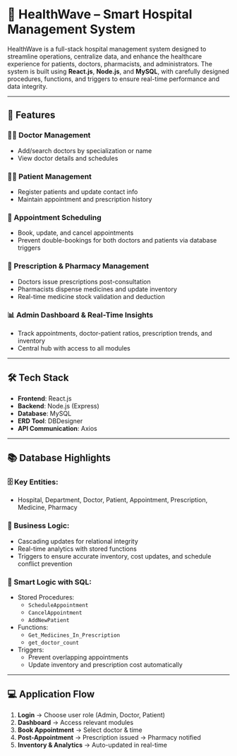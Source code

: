 # 🏥 HealthWave – Smart Hospital Management System

HealthWave is a full-stack hospital management system designed to streamline operations, centralize data, and enhance the healthcare experience for patients, doctors, pharmacists, and administrators. The system is built using **React.js**, **Node.js**, and **MySQL**, with carefully designed procedures, functions, and triggers to ensure real-time performance and data integrity.

---

## 🚀 Features

### 🧑‍⚕️ Doctor Management
- Add/search doctors by specialization or name
- View doctor details and schedules

### 🧑‍💼 Patient Management
- Register patients and update contact info
- Maintain appointment and prescription history

### 📆 Appointment Scheduling
- Book, update, and cancel appointments
- Prevent double-bookings for both doctors and patients via database triggers

### 💊 Prescription & Pharmacy Management
- Doctors issue prescriptions post-consultation
- Pharmacists dispense medicines and update inventory
- Real-time medicine stock validation and deduction

### 📊 Admin Dashboard & Real-Time Insights
- Track appointments, doctor-patient ratios, prescription trends, and inventory
- Central hub with access to all modules

---

## 🛠️ Tech Stack

- **Frontend**: React.js
- **Backend**: Node.js (Express)
- **Database**: MySQL
- **ERD Tool**: DBDesigner
- **API Communication**: Axios

---

## 📚 Database Highlights

### 🗄️ Key Entities:
- Hospital, Department, Doctor, Patient, Appointment, Prescription, Medicine, Pharmacy

### 🔐 Business Logic:
- Cascading updates for relational integrity
- Real-time analytics with stored functions
- Triggers to ensure accurate inventory, cost updates, and schedule conflict prevention

### 🧠 Smart Logic with SQL:
- Stored Procedures:
  - `ScheduleAppointment`
  - `CancelAppointment`
  - `AddNewPatient`
- Functions:
  - `Get_Medicines_In_Prescription`
  - `get_doctor_count`
- Triggers:
  - Prevent overlapping appointments
  - Update inventory and prescription cost automatically

---

## 💻 Application Flow

1. **Login** → Choose user role (Admin, Doctor, Patient)
2. **Dashboard** → Access relevant modules
3. **Book Appointment** → Select doctor & time
4. **Post-Appointment** → Prescription issued → Pharmacy notified
5. **Inventory & Analytics** → Auto-updated in real-time
